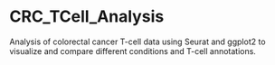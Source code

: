 # CRC_TCell_Analysis
Analysis of colorectal cancer T-cell data using Seurat and ggplot2 to visualize and compare different conditions and T-cell annotations.
